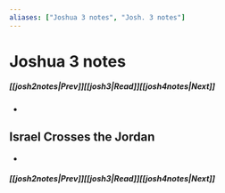 ```yaml
---
aliases: ["Joshua 3 notes", "Josh. 3 notes"]
---
```

# Joshua 3 notes
##### <span class=arrow-left></span>[[josh2notes|Prev]]<span class=navigation-separator></span>[[josh3|Read]]<span class=navigation-separator></span>[[josh4notes|Next]]<span class=arrow-right></span>
- 
## Israel Crosses the Jordan
- 
##### <span class=arrow-left></span>[[josh2notes|Prev]]<span class=navigation-separator></span>[[josh3|Read]]<span class=navigation-separator></span>[[josh4notes|Next]]<span class=arrow-right></span>